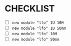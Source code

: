 # CHECKLIST

- [ ] `new module "lfo" 1U 10H`
- [ ] `new module "lfo" 1U 50mm`
- [ ] `new module "lfo" 10H`
- [ ] `new module "lfo" 50mm`
